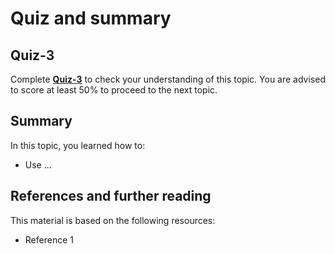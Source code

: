# Quiz and summary

## Quiz-3

Complete [**Quiz-3**](https://docs.google.com/forms/d/e/1FAIpQLScXcK2F-TMPqFD42HIzcChrvPYphfQZVX8A0ZcuGbR9085TKg/viewform?usp=share_link) to check your understanding of this topic. You are advised to score at least 50% to proceed to the next topic.

## Summary

In this topic, you learned how to:
- Use ...

## References and further reading

This material is based on the following resources:
- Reference 1
